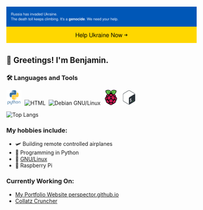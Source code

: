 [![Stand With Ukraine](https://raw.githubusercontent.com/vshymanskyy/StandWithUkraine/main/banner2-direct.svg)](https://vshymanskyy.github.io/StandWithUkraine)

## 👋 Greetings! I'm Benjamin.
<!--![perspector's GitHub stats](https://github-readme-stats.vercel.app/api?username=perspector&show_icons=true) -->

### 🛠️ Languages and Tools
<img src="https://github.com/devicons/devicon/blob/master/icons/python/python-original-wordmark.svg" title="Python" alt="Python" width="40" height="40"/>&nbsp;
<img src="https://github.com/devicons/devicon/blob/master/icons/bash/html-original.svg" title="Bash" alt="HTML" width="40" height="40"/>&nbsp;
<img src="https://github.com/devicons/devicon/blob/master/icons/linux/debian-original.svg" title="Linux" alt="Debian GNU/Linux" width="40" height="40"/>&nbsp;
<img src="https://github.com/devicons/devicon/blob/master/icons/raspberrypi/raspberrypi-original.svg" title="Raspberry Pi" alt="Raspberry Pi" width="40" height="40"/>&nbsp;
<img src="https://github.com/devicons/devicon/blob/master/icons/bash/bash-original.svg" title="Bash" alt="Bash" width="40" height="40"/>

![Top Langs](https://github-readme-stats.vercel.app/api/top-langs/?username=perspector&exclude_repo=perspector.github.io)

### My hobbies include:
- 🛩️ Building remote controlled airplanes
- 🐍 Programming in Python
- 🐧 [GNU/Linux](https://www.gnu.org/gnu/thegnuproject.html)
- 🥧 Raspberry Pi

### Currently Working On:
- [My Portfolio Website perspector.github.io](https://github.com/perspector/perspector.github.io)
- [Collatz Cruncher](https://github.com/perspector/Collatz-Cruncher)
